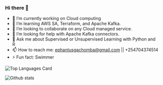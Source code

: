 ### Hi there 👋
- 🔭 I’m currently working on Cloud computing
- 🌱 I’m learning AWS SA, Terraform, and Apache Kafka.
- 👯 I’m looking to collaborate on any Cloud managed service.
- 🤔 I’m looking for help with Apache Kafka connectors.
- 💬 Ask me about Supervised or Unsupervised Learning with Python and R
- 📫 How to reach me: ephantusgachomba@gmail.com  || +254704374514
- ⚡ Fun fact: Swimmer

![Top Languages Card](https://github-readme-stats.vercel.app/api/top-langs/?username=ephantusGachomba&layout=compact)

![Github stats](https://github-readme-stats.vercel.app/api?username=ephantusGachomba&theme=highcontrast&show_icons=true&count_private=true)


<!--
**ephantusGachomba/ephantusGachomba** is a ✨ _special_ ✨ repository because its `README.md` (this file) appears on your GitHub profile.

Here are some ideas to get you started:

- 🔭 I’m currently working on Financial Analysis (Stock prices predictions)
- 🌱 I’m currently learning NLP || TensorFlow
- 👯 I’m looking to collaborate on Any Financial or NLP projects
- 🤔 I’m looking for help with Model Deployment
- 💬 Ask me about Supervised or Unsupervised Learning Python and R
- 📫 How to reach me: ephantusgachomba@gmail.com  || +254704374514
- ⚡ Fun fact: Swimmer
-->
